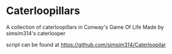 # Caterloopillars

A collection of caterloopillars in Conway's Game Of Life Made by simsim314's caterlooper

script can be found at https://github.com/simsim314/Caterloopilar
